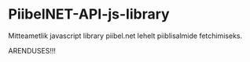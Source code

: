 # PiibelNET-API-js-library
Mitteametlik javascript library piibel.net lehelt piiblisalmide fetchimiseks.

ARENDUSES!!!
